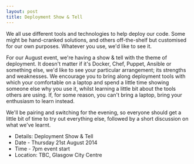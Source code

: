 ```yaml
---
layout: post
title: Deployment Show & Tell
---
```


We all use different tools and technologies to help deploy our code. Some might be hand-cranked solutions, and others off-the-shelf but customised for our own purposes. Whatever you use, we'd like to see it.

For our August event, we're having a show & tell with the theme of deployment.  It doesn't matter if it's Docker, Chef, Puppet, Ansible or something else, we'd like to see your particular arrangement; its strengths and weaknesses. We encourage you to bring along deployment tools with which your comfortable on a laptop and spend a little time showing someone else why you use it, whilst learning a little bit about the tools others are using. If, for some reason, you can't bring a laptop, bring your enthusiasm to learn instead.

We'll be pairing and switching for the evening, so everyone should get a little bit of time to try out everything else, followed by a short discussion on what we've learnt. 

* Details: Deployment Show & Tell
* Date - Thursday 21st August 2014
* Time - 7pm event start
* Location: TBC, Glasgow City Centre

